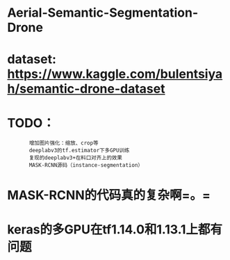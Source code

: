 # Aerial-Semantic-Segmentation-Drone
# dataset: https://www.kaggle.com/bulentsiyah/semantic-drone-dataset
# TODO：
           增加图片强化：缩放、crop等
           deeplabv3的tf.estimator下多GPU训练
           复现的deeplabv3+在料口对齐上的效果
           MASK-RCNN源码（instance-segmentation）
# MASK-RCNN的代码真的复杂啊=。=
# keras的多GPU在tf1.14.0和1.13.1上都有问题